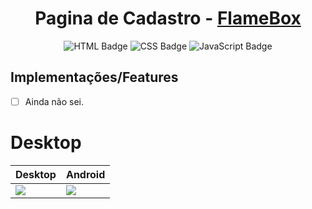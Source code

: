 <div align="center">
  
# Pagina de Cadastro - <a href="https://singinpageflamebox.netlify.app/">FlameBox</a>
![HTML Badge](https://img.shields.io/badge/HTML5-E34F26?style=for-the-badge&logo=html5&logoColor=white)
![CSS Badge](https://img.shields.io/badge/CSS3-1572B6?style=for-the-badge&logo=css3&logoColor=white)
![JavaScript Badge](https://camo.githubusercontent.com/9d07c04bdd98c662d5df9d4e1cc1de8446ffeaebca330feb161f1fb8e1188204/68747470733a2f2f696d672e736869656c64732e696f2f62616467652f4a6176615363726970742d4637444631453f7374796c653d666f722d7468652d6261646765266c6f676f3d6a617661736372697074266c6f676f436f6c6f723d626c61636b)
</div>

## Implementações/Features  
 - [ ] Ainda não sei.

# Desktop

| Desktop | Android  |
| ------------------- | ------------------- |
| <img src="https://github.com/Samuraiflamesf/Page_Cadastro01/blob/main/_components/img/singinpageflamebox.netlify.app_.png?raw=true"> | <img src="https://github.com/Samuraiflamesf/Page_Cadastro01/blob/main/_components/img/singinpageflamebox.netlify.app_(iPad%20Mini).png?raw=true"> |
 
 

